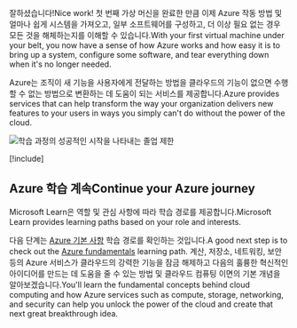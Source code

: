 <span data-ttu-id="b11f8-101">잘하셨습니다!</span><span class="sxs-lookup"><span data-stu-id="b11f8-101">Nice work!</span></span> <span data-ttu-id="b11f8-102">첫 번째 가상 머신을 완료한 만큼 이제 Azure 작동 방법 및 얼마나 쉽게 시스템을 가져오고, 일부 소프트웨어를 구성하고, 더 이상 필요 없는 경우 모든 것을 해체하는지를 이해할 수 있습니다.</span><span class="sxs-lookup"><span data-stu-id="b11f8-102">With your first virtual machine under your belt, you now have a sense of how Azure works and how easy it is to bring up a system, configure some software, and tear everything down when it's no longer needed.</span></span>

<span data-ttu-id="b11f8-103">Azure는 조직이 새 기능을 사용자에게 전달하는 방법을 클라우드의 기능이 없으면 수행할 수 없는 방법으로 변환하는 데 도움이 되는 서비스를 제공합니다.</span><span class="sxs-lookup"><span data-stu-id="b11f8-103">Azure provides services that can help transform the way your organization delivers new features to your users in ways you simply can't do without the power of the cloud.</span></span>

![학습 과정의 성공적인 시작을 나타내는 졸업 제한](../media/6-heading.png)

[!include[](../../../includes/azure-sandbox-cleanup.md)]

## <a name="continue-your-azure-journey"></a><span data-ttu-id="b11f8-105">Azure 학습 계속</span><span class="sxs-lookup"><span data-stu-id="b11f8-105">Continue your Azure journey</span></span>

<span data-ttu-id="b11f8-106">Microsoft Learn은 역할 및 관심 사항에 따라 학습 경로를 제공합니다.</span><span class="sxs-lookup"><span data-stu-id="b11f8-106">Microsoft Learn provides learning paths based on your role and interests.</span></span>

<span data-ttu-id="b11f8-107">다음 단계는 [Azure 기본 사항](/learn/paths/azure-fundamentals/) 학습 경로를 확인하는 것입니다.</span><span class="sxs-lookup"><span data-stu-id="b11f8-107">A good next step is to check out the [Azure fundamentals](/learn/paths/azure-fundamentals/) learning path.</span></span> <span data-ttu-id="b11f8-108">계산, 저장소, 네트워킹, 보안 등의 Azure 서비스가 클라우드의 강력한 기능을 잠금 해제하고 다음의 훌륭한 혁신적인 아이디어를 만드는 데 도움을 줄 수 있는 방법 및 클라우드 컴퓨팅 이면의 기본 개념을 알아보겠습니다.</span><span class="sxs-lookup"><span data-stu-id="b11f8-108">You'll learn the fundamental concepts behind cloud computing and how Azure services such as compute, storage, networking, and security can help you unlock the power of the cloud and create that next great breakthrough idea.</span></span>